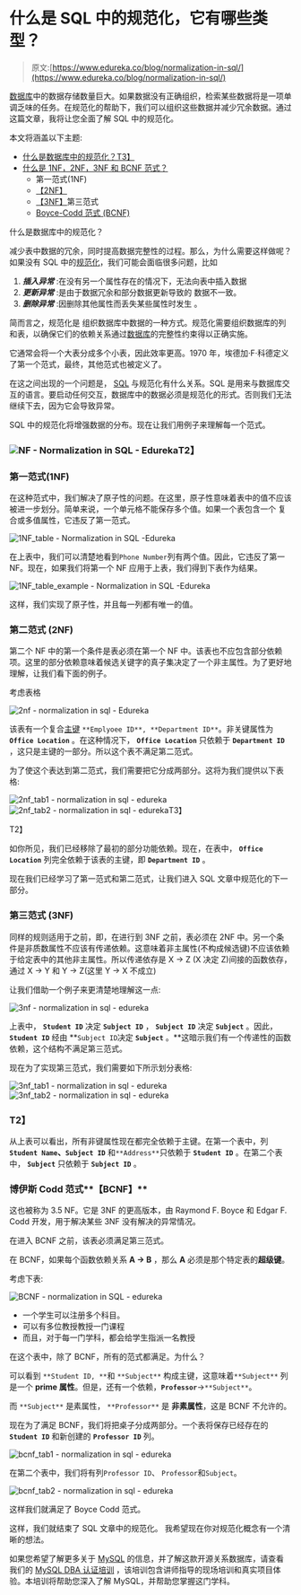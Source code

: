 # 什么是 SQL 中的规范化，它有哪些类型？

> 原文:[https://www.edureka.co/blog/normalization-in-sql/](https://www.edureka.co/blog/normalization-in-sql/)

[数据库](https://www.edureka.co/blog/what-is-sql/)中的数据存储数量巨大。如果数据没有正确组织，检索某些数据将是一项单调乏味的任务。在规范化的帮助下，我们可以组织这些数据并减少冗余数据。通过这篇文章，我将让您全面了解 SQL 中的规范化。

本文将涵盖以下主题:

*   [什么是数据库中的规范化？T3】](#normalization)
*   [什么是 1NF，2NF，3NF 和 BCNF 范式？](#1stNF)
    *   [](#1stNF)第一范式(1NF)
    *   [【2NF】](#2ndNF)
    *   [【3NF】](#3rdNF)第三范式
    *   [Boyce-Codd 范式 (BCNF)](#BCNF)

什么是数据库中的规范化？

减少表中数据的冗余，同时提高数据完整性的过程。那么，为什么需要这样做呢？如果没有 SQL 中的[规范化](https://en.wikipedia.org/wiki/Database_normalization)，我们可能会面临很多问题，比如

1.  ***插入异常*** :在没有另一个属性存在的情况下，无法向表中插入数据
2.  ***更新异常*** :是由于数据冗余和部分数据更新导致的 数据不一致。
3.  ***删除异常*** :因删除其他属性而丢失某些属性时发生 。

简而言之，规范化是 组织数据库中数据的一种方式。规范化需要组织数据库的列和表，以确保它们的依赖关系通过[数据库](https://www.edureka.co/blog/what-is-mysql/)的完整性约束得以正确实施。

它通常会将一个大表分成多个小表，因此效率更高。1970 年，埃德加·F·科德定义了第一个范式，最终，其他范式也被定义了。

在这之间出现的一个问题是， [SQL](https://www.edureka.co/blog/sql-basics/) 与规范化有什么关系。SQL 是用来与数据库交互的语言。要启动任何交互，数据库中的数据必须是规范化的形式。否则我们无法继续下去，因为它会导致异常。

SQL 中的规范化将增强数据的分布。现在让我们用例子来理解每一个范式。

### **![NF - Normalization in SQL - Edureka](../Images/bd78cf4c392ef9b34dfad13e2ce1263f.png)T2】**

### **第一范式(1NF)**

在这种范式中，我们解决了原子性的问题。在这里，原子性意味着表中的值不应该被进一步划分。简单来说，一个单元格不能保存多个值。如果一个表包含一个 复合或多值属性，它违反了第一范式。

![1NF_table - Normalization in SQL -Edureka](../Images/a772994e92efb4da284c073f97e73ac0.png)

在上表中，我们可以清楚地看到`Phone Number`列有两个值。因此，它违反了第一 NF。现在，如果我们将第一个 NF 应用于上表，我们得到下表作为结果。

![1NF_table_example - Normalization in SQL -Edureka](../Images/41420fe15315085cced50fcf595d8d30.png)

这样，我们实现了原子性，并且每一列都有唯一的值。

### **第二范式** **(2NF)**

第二个 NF 中的第一个条件是表必须在第一个 NF 中。该表也不应包含部分依赖项。这里的部分依赖意味着候选关键字的真子集决定了一个非主属性。为了更好地理解，让我们看下面的例子。

考虑表格

![2nf - normalization in sql - Edureka](../Images/1993cd22e2c34b765105b9bc8099e836.png)

该表有一个复合[主键](https://www.edureka.co/blog/primary-key-in-sql/) `**Emplyoee ID**, **Department ID**`。非关键属性为 **`Office Location`** 。在这种情况下， **`Office Location`** 只依赖于 **`Department ID`** ，这只是主键的一部分。所以这个表不满足第二范式。

为了使这个表达到第二范式，我们需要把它分成两部分。这将为我们提供以下表格:

![2nf_tab1 - normalization in sql - edureka](../Images/4149c2d19d5cd062ee56c2e7da10c1e5.png)![2nf_tab2 - normalization in sql - edureka](../Images/a49bc5f6aafa1c56b79c264a59b19b82.png)T3】

T2】

如你所见，我们已经移除了最初的部分功能依赖。现在，在表中， **`Office Location`** 列完全依赖于该表的主键，即 **`Department ID`** 。

现在我们已经学习了第一范式和第二范式，让我们进入 SQL 文章中规范化的下一部分。

### **第三范式** **(3NF)**

同样的规则适用于之前，即，在进行到 3NF 之前，表必须在 2NF 中。另一个条件是非质数属性不应该有传递依赖。这意味着非主属性(不构成候选键)不应该依赖于给定表中的其他非主属性。所以传递依存是 X → Z (X 决定 Z)间接的函数依存，通过 X → Y 和 Y → Z(这里 Y → X 不成立)

让我们借助一个例子来更清楚地理解这一点:

![3nf - normalization in sql - edureka](../Images/632a8f9fe7d7f2f4ecb6a25f69a2f35e.png)

上表中， **`Student ID`** 决定 **`Subject ID`** ， **`Subject ID`** 决定 **`Subject`** 。因此， **`Student ID`** 经由 **`Subject ID`决定 **`Subject`** 。**这暗示我们有一个传递性的函数依赖，这个结构不满足第三范式。

现在为了实现第三范式，我们需要如下所示划分表格:

![3nf_tab1 - normalization in sql - edureka](../Images/b02c69ca1694abcab056dbd782421ffc.png) ![3nf_tab2 - normalization in sql - edureka](../Images/e0f9dd965b2006a4e64ccb9baa3b072d.png)

### **T2】**

从上表可以看出，所有非键属性现在都完全依赖于主键。在第一个表中，列 **`Student Name`、`Subject ID`** 和`**Address**`只依赖于 **`Student ID`** 。在第二个表中， **`Subject`** 只依赖于 **`Subject ID`** 。

### **博伊斯 Codd 范式****【BCNF】**

这也被称为 3.5 NF。它是 3NF 的更高版本，由 Raymond F. Boyce 和 Edgar F. Codd 开发，用于解决某些 3NF 没有解决的异常情况。

在进入 BCNF 之前，该表必须满足第三范式。

在 BCNF，如果每个函数依赖关系 **A → B** ，那么 **A** 必须是那个特定表的**超级键**。

考虑下表:

![BCNF - normalization in SQL - edureka](../Images/ae7ff561d0fff5b7e233df1749f2a905.png)

*   一个学生可以注册多个科目。
*   可以有多位教授教授一门课程
*   而且，对于每一门学科，都会给学生指派一名教授

在这个表中，除了 BCNF，所有的范式都满足。为什么？

可以看到  `**Student ID, **`和 `**Subject**` 构成主键，这意味着`**Subject**` 列是一个  **prime 属性**。但是，还有一个依赖，**`Professor`**→`**Subject**`。

而  `**Subject**` 是素属性，  `**Professor**` 是  **非素属性**，这是 BCNF 不允许的。

现在为了满足 BCNF，我们将把桌子分成两部分。一个表将保存已经存在的 **`Student ID`** 和新创建的 **`Professor ID`** 列。

![bcnf_tab1 - normalization in sql - edureka](../Images/1a959d60ef1a4c56de78eb5b5dd148e5.png)

在第二个表中，我们将有列`Professor ID`、 `Professor`和`Subject`。

![bcnf_tab2 - normalization in sql - edureka](../Images/bff5f4e32b6ba3532c8695995122b9dd.png)

这样我们就满足了 Boyce Codd 范式。

这样，我们就结束了 SQL 文章中的规范化。 我希望现在你对规范化概念有一个清晰的想法。

如果您希望了解更多关于 [MySQL](https://www.edureka.co/blog/what-is-mysql/) 的信息，并了解这款开源关系数据库，请查看我们的 [MySQL DBA 认证培训](https://www.edureka.co/mysql-dba) ，该培训包含讲师指导的现场培训和真实项目体验。本培训将帮助您深入了解 MySQL，并帮助您掌握这门学科。